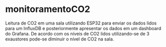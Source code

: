 # monitoramentoCO2
Leitura de CO2 em uma sala utilizando ESP32 para enviar os dados lidos para um InfluxDB e posteriormente apresentar os dados em um dashboard do Grafana. De acordo com os níveis de CO2 lidos utilizando-se de 3 exaustores pode-se diminuir o nível de CO2 na sala.
